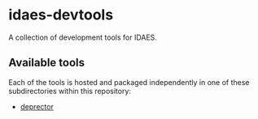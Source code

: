 # idaes-devtools

A collection of development tools for IDAES.

## Available tools

Each of the tools is hosted and packaged independently in one of these subdirectories within this repository:

- [deprector](./deprector)
